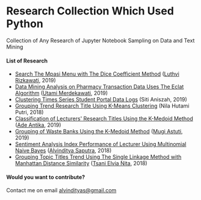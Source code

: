 # Research Collection Which Used Python


Collection of Any Research of Jupyter Notebook Sampling on Data and Text Mining

#### List of Research
- [Search The Mpasi Menu with The Dice Coefficient Method](https://github.com/piinalpin/research-collection/tree/master/dice-distance/Search%20The%20Mpasi%20Menu%20with%20The%20Dice%20Coefficient%20Method) ([Luthvi Rizkawati](https://github.com/whatyourdream), 2019)
- [Data Mining Analysis on Pharmacy Transaction Data Uses The Eclat Algorithm](https://github.com/piinalpin/research-collection/tree/master/eclat/Data%20Mining%20Analysis%20on%20Pharmacy%20Transaction%20Data%20Uses%20The%20Eclat%20Algorithm) ([Utami Merdekawati](https://github.com/tami9), 2019)
- [Clustering Times Series Student Portal Data Logs](https://github.com/piinalpin/research-collection/tree/master/k-means/Clustering%20Times%20Series%20Student%20Portal%20Data%20Logs) (Siti Aniszah, 2019)
- [Grouping Trend Research Title Using K-Means Clustering](https://github.com/piinalpin/research-collection/tree/master/k-means/Grouping%20Trend%20Research%20Title%20Using%20K-Means%20Clustering) (Nila Hutami Putri, 2018)
- [Classification of Lecturers' Research Titles Using the K-Medoid Method](https://github.com/piinalpin/research-collection/tree/master/k-medoids/Classification%20of%20Lecturers'%20Research%20Titles%20Using%20the%20K-Medoid%20Method) ([Ade Antika](https://github.com/adeantika19), 2019)
- [Grouping of Waste Banks Using the K-Medoid Method](https://github.com/piinalpin/research-collection/tree/master/k-medoids/Grouping%20of%20Waste%20Banks%20Using%20the%20K-Medoid%20Method) ([Mugi Astuti](https://github.com/mugiastuti), 2019)
- [Sentiment Analysis Index Performance of Lecturer Using Multinomial Naive Bayes](https://github.com/piinalpin/research-collection/tree/master/naive-bayes/Sentiment%20Analysis%20Index%20Performance%20of%20Lecturer%20Using%20Multinomial%20Naive%20Bayes) ([Alvinditya Saputra](https://github.com/piinalpin), 2018)
- [Grouping Topic Titles Trend Using The Single Linkage Method with Manhattan Distance Similarity](https://github.com/piinalpin/research-collection/tree/master/single-linkage/Grouping%20Topic%20Titles%20Trend%20Using%20The%20Single%20Linkage%20Method%20with%20Manhattan%20Distance%20Similarity) ([Tsani Elvia Nita](https://github.com/tsanielv), 2018)

#### Would you want to contribute?
Contact me on email alvindityas@gmail.com